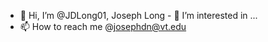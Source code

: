 - 👋 Hi, I’m @JDLong01, Joseph Long - 👀 I’m interested in ...
- 📫 How to reach me 
      @josephdn@vt.edu

<!---
JDLong01/JDLong01 is a ✨ special ✨ repository because its `README.md` (this file) appears on your GitHub profile.
You can click the Preview link to take a look at your changes.
--->
